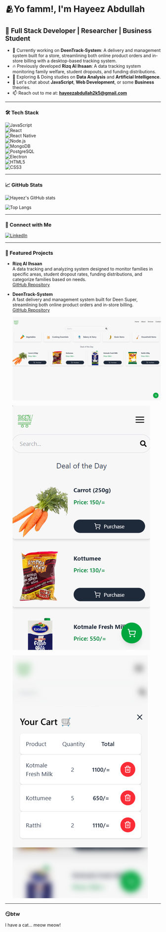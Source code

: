 # 🫂Yo famm!, I'm Hayeez Abdullah

## 🚀 Full Stack Developer | Researcher | Business Student

- 🔭 Currently working on **DeenTrack-System**: A delivery and management system built for a store, streamlining both online product orders and in-store billing with a desktop-based tracking system.
- 🔥 Previously developed **Rizq Al Ihsaan**: A data tracking system monitoring family welfare, student dropouts, and funding distributions.
- 🌱 Exploring & Doing studies on **Data Analysis** and **Artificial Intelligence**.
- 💬 Let's chat about **JavaScript**, **Web Development**, or some **Business** theories.
- 📫 Reach out to me at: **hayeezabdullah2k5@gmail.com**

---

### 🛠️ Tech Stack

![JavaScript](https://img.shields.io/badge/JavaScript-Expert-yellow)  
![React](https://img.shields.io/badge/React-Advanced-blue)  
![React Native](https://img.shields.io/badge/React_Native-Advanced-blue)  
![Node.js](https://img.shields.io/badge/Node.js-Advanced-green)  
![MongoDB](https://img.shields.io/badge/MongoDB-Intermediate-brightgreen)  
![PostgreSQL](https://img.shields.io/badge/PostgreSQL-Intermediate-blue)  
![Electron](https://img.shields.io/badge/Electron-Desktop_App-purple)  
![HTML5](https://img.shields.io/badge/HTML5-Expert-orange)  
![CSS3](https://img.shields.io/badge/CSS3-Expert-blue)

---

### 📈 GitHub Stats

![Hayeez's GitHub stats](https://github-readme-stats.vercel.app/api?username=HayeezAbdullah&show_icons=true&theme=radical)

![Top Langs](https://github-readme-stats.vercel.app/api/top-langs/?username=HayeezAbdullah&layout=compact&theme=radical)

---

### 🔗 Connect with Me

[![LinkedIn](https://img.shields.io/badge/LinkedIn-blue?logo=linkedin)](https://www.linkedin.com/in/hayeez-abdullah-398554284/)

---

### 📝 Featured Projects

- **Rizq Al Ihsaan**  
  A data tracking and analyzing system designed to monitor families in specific areas, student dropout rates, funding distributions, and categorize families based on needs.  
  [GitHub Repository](https://github.com/HayeezAbdullah/rizq_al_ihsaan)

- **DeenTrack-System**  
  A fast delivery and management system built for Deen Super, streamlining both online product orders and in-store billing.  
  [GitHub Repository](https://github.com/HayeezAbdullah/DeenTrack-System)

  ![image alt](https://github.com/HayeezAbdullah/DeenTrack-System/blob/210db13d821931b1acf89a7f35b64319811c03fc/public/ss_1.png)

  ![image alt](https://github.com/HayeezAbdullah/DeenTrack-System/blob/210db13d821931b1acf89a7f35b64319811c03fc/public/ss_2.png)

  ![image alt](https://github.com/HayeezAbdullah/DeenTrack-System/blob/210db13d821931b1acf89a7f35b64319811c03fc/public/ss_3.png)

---

### 😏btw
I have a cat... meow meow!
